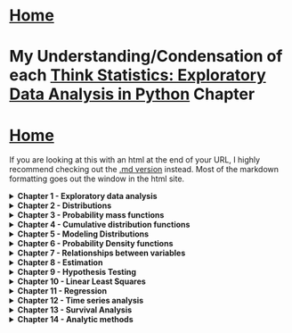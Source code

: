 # <a href="https://angelddaz.github.io/bridgetomasters/"> Home </a>

# My Understanding/Condensation of each [Think Statistics: Exploratory Data Analysis in Python](http://greenteapress.com/wp/think-stats-2e/) Chapter

# <a href="https://angelddaz.github.io/bridgetomasters/"> Home </a>

If you are looking at this with an html at the end of your URL, I highly recommend checking out the [.md version](https://github.com/angelddaz/bridgetomasters/blob/master/thinkstats.md) instead. Most of the markdown formatting goes out the window in the html site.


<details>
  <summary> <b> Chapter 1 - Exploratory data analysis </b> </summary>
<br>


</details>

<details>
  <summary> <b> Chapter 2 - Distributions</b> </summary>
<br>

</details>

<details>
  <summary> <b> Chapter 3 - Probability mass functions </b> </summary>
<br>
 

</details>


<details>
  <summary> <b> Chapter 4 - Cumulative distribution functions </b> </summary>
<br>

</details>

<details>
  <summary> <b> Chapter 5 - Modeling Distributions </b> </summary>
<br>
  

  </details>

<details>
  <summary> <b> Chapter 6 - Probability Density functions </b> </summary>
<br>


  </details>

<details>
  <summary> <b> Chapter 7 - Relationships between variables </b> </summary>
<br>
  

</details>

<details>
  <summary> <b> Chapter 8 - Estimation </b> </summary>
<br>
  

</details>

<details>
  <summary> <b> Chapter 9 - Hypothesis Testing </b> </summary>
<br>
  

</details>

<details>
  <summary> <b> Chapter 10 - Linear Least Squares</b> </summary>
<br>
  

</details>

<details>
  <summary> <b> Chapter 11 - Regression </b> </summary>
<br>
  

</details>

<details>
  <summary> <b> Chapter 12 - Time series analysis </b> </summary>
<br>
  

</details>

<details>
  <summary> <b> Chapter 13 - Survival Analysis </b> </summary>
<br>
  

</details>

<details>
  <summary> <b> Chapter 14 - Analytic methods </b> </summary>
<br>
  

</details>
